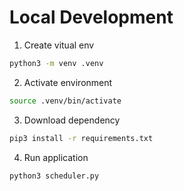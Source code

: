 # Local Development

1. Create vitual env

```bash
python3 -m venv .venv
```

2. Activate environment

```bash
source .venv/bin/activate
```

3. Download dependency

```bash
pip3 install -r requirements.txt
```

4. Run application

```bash
python3 scheduler.py
```
